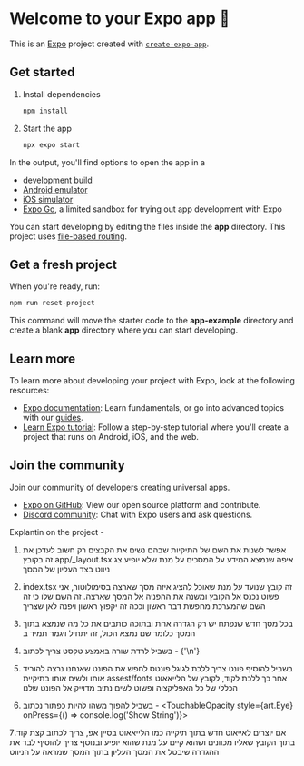 # Welcome to your Expo app 👋

This is an [Expo](https://expo.dev) project created with [`create-expo-app`](https://www.npmjs.com/package/create-expo-app).

## Get started

1. Install dependencies

   ```bash
   npm install
   ```

2. Start the app

   ```bash
   npx expo start
   ```

In the output, you'll find options to open the app in a

- [development build](https://docs.expo.dev/develop/development-builds/introduction/)
- [Android emulator](https://docs.expo.dev/workflow/android-studio-emulator/)
- [iOS simulator](https://docs.expo.dev/workflow/ios-simulator/)
- [Expo Go](https://expo.dev/go), a limited sandbox for trying out app development with Expo

You can start developing by editing the files inside the **app** directory. This project uses [file-based routing](https://docs.expo.dev/router/introduction).

## Get a fresh project

When you're ready, run:

```bash
npm run reset-project
```

This command will move the starter code to the **app-example** directory and create a blank **app** directory where you can start developing.

## Learn more

To learn more about developing your project with Expo, look at the following resources:

- [Expo documentation](https://docs.expo.dev/): Learn fundamentals, or go into advanced topics with our [guides](https://docs.expo.dev/guides).
- [Learn Expo tutorial](https://docs.expo.dev/tutorial/introduction/): Follow a step-by-step tutorial where you'll create a project that runs on Android, iOS, and the web.

## Join the community

Join our community of developers creating universal apps.

- [Expo on GitHub](https://github.com/expo/expo): View our open source platform and contribute.
- [Discord community](https://chat.expo.dev): Chat with Expo users and ask questions.



Explantin on the project - 

1. אפשר לשנות את השם של התיקיות שבהם נשים את הקבצים רק חשוב לעדכן את זה בקובץ 
app/_layout.tsx
איפה שנמצא המידע על המסכים על מנת שלא יופיע צג ניווט בצד העליון של המסך

2. index.tsx 
זה קובץ שנועד על מנת שאוכל להציג איזה מסך שארצה בסימולוטור, אני פשוט נכנס אל הקובץ ומשנה את ההפניה אל המסך שארצה. זה השם שלו כי זה השם שהמערכת מחפשת דבר ראשון וככה זה יקפוץ ראשון ויפנה לאן שצריך

3. בכל מסך חדש שנפתח יש רק הגדרה אחת ובתוכה כותבים את כל מה שנמצא בתוך המסך כלומר שם נמצא הכול, זה יתחיל ויגמר תמיד ב
<view>

4. בשביל לרדת שורה באמצע טקסט צריך לכתוב - {'\n'} 

5.  בשביל להוסיף פונט צריך ללכת לגוגל פונטס לחפש את הפונט שאנחנו נרצה להוריד אותו ולשים אותו בתיקיית 
assest/fonts
אחר כך ללכת לקוד, לקובץ של הלייאאוט הכללי של כל האפליקציה ופשוט לשים נתיב מדוייק אל הפונט שלנו

6. בשביל להפוך משהו להיות כפתור נכתוב - 
<TouchableOpacity style={art.Eye} onPress={() => console.log('Show String')}></TouchableOpacity>

7.אם יוצרים לאייאוט חדש בתוך תיקייה כמו הלייאאוט בסיין אפ, צריך לכתוב קצת קוד בתוך הקובץ שאליו מכוונים ושהוא קיים על מנת שהוא יופיע ובנוסף צריך להוסיף לבד את ההגדרה שיבטל את המסך העליון בתוך המסך שמראה על הניווט